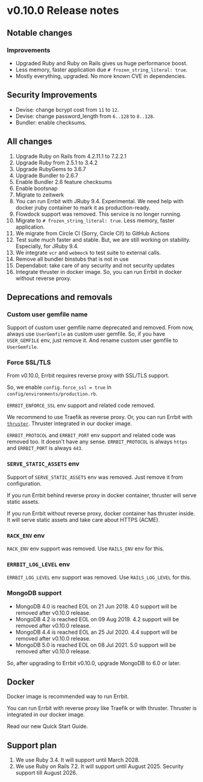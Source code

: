 # v0.10.0 Release notes

## Notable changes

### Improvements

* Upgraded Ruby and Ruby on Rails gives us huge performance boost.
* Less memory, faster application due `# frozen_string_literal: true`.
* Mostly everything, upgraded. No more known CVE in dependencies.

## Security Improvements

* Devise: change bcrypt cost from `11` to `12`.
* Devise: change password_length from `6..128` to `8..128`.
* Bundler: enable checksums.

## All changes

1. Upgrade Ruby on Rails from 4.2.11.1 to 7.2.2.1
2. Upgrade Ruby from 2.5.1 to 3.4.2
3. Upgrade RubyGems to 3.6.7
4. Upgrade Bundler to 2.6.7
5. Enable Bundler 2.6 feature checksums
6. Enable bootsnap
7. Migrate to zeitwerk
8. You can run Errbit with JRuby 9.4. Experimental. We need help with docker jruby container to mark it as production-ready.
9. Flowdock support was removed. This service is no longer running.
10. Migrate to `# frozen_string_literal: true`. Less memory, faster application.
11. We migrate from Circle CI (Sorry, Circle CI!) to GitHub Actions
12. Test suite much faster and stable. But, we are still working on stability. Especially, for JRuby 9.4.
13. We integrate `vcr` and `webmock` to test suite to external calls.
14. Remove all bundler binstubs that is not in use
15. Dependabot: take care of any security and not security updates
16. Integrate thruster in docker image. So, you can run Errbit in docker without reverse proxy.

## Deprecations and removals

### Custom user gemfile name

Support of custom user gemfile name deprecated and removed. From now,
always use `UserGemfile` as custom user gemfile. So, if you have
`USER_GEMFILE` env, just remove it. And rename custom user gemfile to
`UserGemfile`.

### Force SSL/TLS

From v0.10.0, Errbit requires reverse proxy with SSL/TLS support.

So, we enable `config.force_ssl = true` in `config/environments/production.rb`.

`ERRBIT_ENFORCE_SSL` env support and related code removed.

We recommend to use Traefik as reverse proxy. Or, you can run
Errbit with [`thruster`](https://github.com/basecamp/thruster).
Thruster integrated in our docker image.

`ERRBIT_PROTOCOL` and `ERRBIT_PORT` env support and related code was
removed too. It doesn't have any sense. `ERRBIT_PROTOCOL` is always
`https` and `ERRBIT_PORT` is always `443`.

### `SERVE_STATIC_ASSETS` env

Support of `SERVE_STATIC_ASSETS` env was removed. Just remove it
from configuration.

If you run Errbit behind reverse proxy in docker container,
thruster will serve static assets.

If you run Errbit without reverse proxy, docker container has
thruster inside. It will serve static assets and take care
about HTTPS (ACME).

### `RACK_ENV` env

`RACK_ENV` env support was removed. Use `RAILS_ENV` env for this.

### `ERRBIT_LOG_LEVEL` env

`ERRBIT_LOG_LEVEL` env support was removed. Use `RAILS_LOG_LEVEL`
for this.

### MongoDB support

* MongoDB 4.0 is reached EOL on 21 Jun 2018. 4.0 support will be removed after v0.10.0 release.
* MongoDB 4.2 is reached EOL on 09 Aug 2019. 4.2 support will be removed after v0.10.0 release.
* MongoDB 4.4 is reached EOL an 25 Jul 2020. 4.4 support will be removed after v0.10.0 release.
* MongoDB 5.0 is reached EOL on 08 Jul 2021. 5.0 support will be removed after v0.10.0 release.

So, after upgrading to Errbit v0.10.0, upgrade MongoDB to 6.0 or later.

## Docker

Docker image is recommended way to run Errbit.

You can run Errbit with reverse proxy like Traefik or with
thruster. Thruster is integrated in our docker image.

Read our new Quick Start Guide.

## Support plan

1. We use Ruby 3.4. It will support until March 2028.
2. We use Ruby on Rails 7.2. It will support until August 2025. Security support till August 2026.
